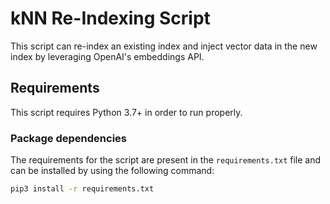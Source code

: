 # kNN Re-Indexing Script

This script can re-index an existing index and inject vector data in the new index by leveraging OpenAI's embeddings API.

## Requirements

This script requires Python 3.7+ in order to run properly.

### Package dependencies

The requirements for the script are present in the `requirements.txt` file and can be installed by using the following command:

```sh
pip3 install -r requirements.txt
```
